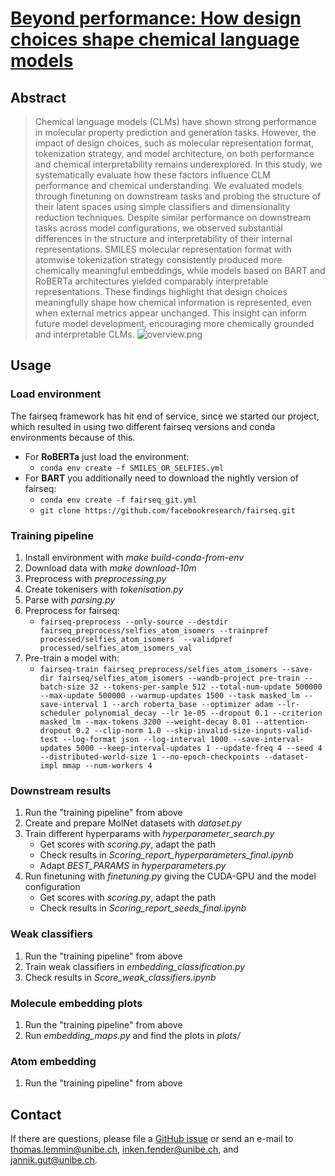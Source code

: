 # [Beyond performance: How design choices shape chemical language models](https://www.biorxiv.org/content/10.1101/2025.05.23.655735v1)
## Abstract
> Chemical language models (CLMs) have shown strong performance in molecular property prediction and generation tasks. However, the impact of design choices, such as molecular representation format, tokenization strategy, and model architecture, on both performance and chemical interpretability remains underexplored. In this study, we systematically evaluate how these factors influence CLM performance and chemical understanding. We evaluated models through finetuning on downstream tasks and probing the structure of their latent spaces using simple classifiers and dimensionality reduction techniques. Despite similar performance on downstream tasks across model configurations, we observed substantial differences in the structure and interpretability of their internal representations. SMILES molecular representation format with atomwise tokenization strategy consistently produced more chemically meaningful embeddings, while models based on BART and RoBERTa architectures yielded comparably interpretable representations. These findings highlight that design choices meaningfully shape how chemical information is represented, even when external metrics appear unchanged. This insight can inform future model development, encouraging more chemically grounded and interpretable CLMs.
![overview.png](.plots/overview.png)
## Usage
### Load environment
The fairseq framework has hit end of service, since we started our project, which resulted in using two different fairseq versions and conda environments because of this.
- For **RoBERTa** just load the environment:
    - `conda env create -f SMILES_OR_SELFIES.yml`
- For **BART** you additionally need to download the nightly version of fairseq:
    - `conda env create -f fairseq_git.yml`
    - `git clone https://github.com/facebookresearch/fairseq.git`
### Training pipeline
1. Install environment with _make build-conda-from-env_
1. Download data with _make download-10m_
1. Preprocess with _preprocessing.py_
1. Create tokenisers with _tokenisation.py_
1. Parse with _parsing.py_
1. Preprocess for fairseq:
    - `fairseq-preprocess --only-source --destdir fairseq_preprocess/selfies_atom_isomers --trainpref processed/selfies_atom_isomers  --validpref processed/selfies_atom_isomers_val`
1. Pre-train a model with:
    -  `fairseq-train fairseq_preprocess/selfies_atom_isomers --save-dir fairseq/selfies_atom_isomers --wandb-project pre-train --batch-size 32 --tokens-per-sample 512 --total-num-update 500000 --max-update 500000 --warmup-updates 1500 --task masked_lm --save-interval 1 --arch roberta_base --optimizer adam --lr-scheduler polynomial_decay --lr 1e-05 --dropout 0.1 --criterion masked_lm --max-tokens 3200 --weight-decay 0.01 --attention-dropout 0.2 --clip-norm 1.0 --skip-invalid-size-inputs-valid-test --log-format json --log-interval 1000 --save-interval-updates 5000 --keep-interval-updates 1 --update-freq 4 --seed 4 --distributed-world-size 1 --no-epoch-checkpoints --dataset-impl mmap --num-workers 4`
### Downstream results
1. Run the "training pipeline" from above
1. Create and prepare MolNet datasets with _dataset.py_
1. Train different hyperparams with _hyperparameter\_search.py_
   - Get scores with _scoring.py_, adapt the path
   - Check results in _Scoring\_report\_hyperparameters\_final.ipynb_
   - Adapt _BEST_PARAMS_ in _hyperparameters.py_
1. Run finetuning with _finetuning.py_ giving the CUDA-GPU and the model configuration
   - Get scores with _scoring.py_, adapt the path
   - Check results in _Scoring\_report\_seeds_final.ipynb_
### Weak classifiers
1. Run the "training pipeline" from above
1. Train weak classifiers in _embedding\_classification.py_ 
1. Check results in _Score\_weak\_classifiers.ipynb_
### Molecule embedding plots
1. Run the "training pipeline" from above
1. Run _embedding_maps.py_ and find the plots in _plots/_
### Atom embedding
1. Run the "training pipeline" from above

## Contact
If there are questions, please file a [GitHub issue](https://github.com/ibmm-unibe-ch/SMILES_or_SELFIES/issues) or send an e-mail to thomas.lemmin@unibe.ch, inken.fender@unibe.ch, and jannik.gut@unibe.ch.